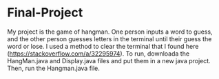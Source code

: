 # Final-Project
My project is the game of hangman. One person inputs a word to guess, and the other person guesses letters in the terminal until their guess the word or lose. I used a method to clear the terminal that I found here (https://stackoverflow.com/a/32295974).
To run, downloada the HangMan.java and Display.java files and put them in a new java project. Then, run the Hangman.java file.
